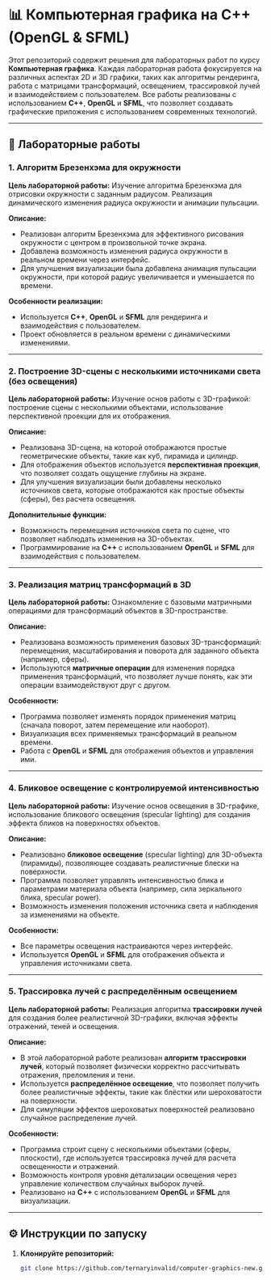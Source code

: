 # 📊 Компьютерная графика на C++ (OpenGL & SFML)

Этот репозиторий содержит решения для лабораторных работ по курсу **Компьютерная графика**. Каждая лабораторная работа фокусируется на различных аспектах 2D и 3D графики, таких как алгоритмы рендеринга, работа с матрицами трансформаций, освещением, трассировкой лучей и взаимодействием с пользователем. Все работы реализованы с использованием **C++**, **OpenGL** и **SFML**, что позволяет создавать графические приложения с использованием современных технологий.

---

## 🚀 Лабораторные работы

### 1. **Алгоритм Брезенхэма для окружности**
**Цель лабораторной работы:** Изучение алгоритма Брезенхэма для отрисовки окружности с заданным радиусом. Реализация динамического изменения радиуса окружности и анимации пульсации.

**Описание:**
- Реализован алгоритм Брезенхэма для эффективного рисования окружности с центром в произвольной точке экрана.
- Добавлена возможность изменения радиуса окружности в реальном времени через интерфейс.
- Для улучшения визуализации была добавлена анимация пульсации окружности, при которой радиус увеличивается и уменьшается по времени.

**Особенности реализации:**
- Используется **C++**, **OpenGL** и **SFML** для рендеринга и взаимодействия с пользователем.
- Проект обновляется в реальном времени с динамическими изменениями.

---

### 2. **Построение 3D-сцены с несколькими источниками света (без освещения)**
**Цель лабораторной работы:** Изучение основ работы с 3D-графикой: построение сцены с несколькими объектами, использование перспективной проекции для их отображения.

**Описание:**
- Реализована 3D-сцена, на которой отображаются простые геометрические объекты, такие как куб, пирамида и цилиндр.
- Для отображения объектов используется **перспективная проекция**, что позволяет создать ощущение глубины на экране.
- Для улучшения визуализации были добавлены несколько источников света, которые отображаются как простые объекты (сферы), без расчета освещения.

**Дополнительные функции:**
- Возможность перемещения источников света по сцене, что позволяет наблюдать изменения на 3D-объектах.
- Программирование на **C++** с использованием **OpenGL** и **SFML** для взаимодействия с пользователем.

---

### 3. **Реализация матриц трансформаций в 3D**
**Цель лабораторной работы:** Ознакомление с базовыми матричными операциями для трансформаций объектов в 3D-пространстве.

**Описание:**
- Реализована возможность применения базовых 3D-трансформаций: перемещения, масштабирования и поворота для заданного объекта (например, сферы).
- Используются **матричные операции** для изменения порядка применения трансформаций, что позволяет лучше понять, как эти операции взаимодействуют друг с другом.

**Особенности:**
- Программа позволяет изменять порядок применения матриц (сначала поворот, затем перемещение или наоборот).
- Визуализация всех применяемых трансформаций в реальном времени.
- Работа с **OpenGL** и **SFML** для отображения объектов и управления ими.

---

### 4. **Бликовое освещение с контролируемой интенсивностью**
**Цель лабораторной работы:** Изучение основ освещения в 3D-графике, использование бликового освещения (specular lighting) для создания эффекта бликов на поверхностях объектов.

**Описание:**
- Реализовано **бликовое освещение** (specular lighting) для 3D-объекта (пирамиды), позволяющее создавать реалистичные блески на поверхности.
- Программа позволяет управлять интенсивностью блика и параметрами материала объекта (например, сила зеркального блика, specular power).
- Возможность изменения положения источника света и наблюдения за изменениями на объекте.

**Особенности:**
- Все параметры освещения настраиваются через интерфейс.
- Используется **OpenGL** и **SFML** для отображения объекта и управления источниками света.

---

### 5. **Трассировка лучей с распределённым освещением**
**Цель лабораторной работы:** Реализация алгоритма **трассировки лучей** для создания более реалистичной 3D-графики, включая эффекты отражений, теней и освещения.

**Описание:**
- В этой лабораторной работе реализован **алгоритм трассировки лучей**, который позволяет физически корректно рассчитывать отражения, преломления и тени.
- Используется **распределённое освещение**, что позволяет получить более реалистичные эффекты, такие как блёстки или шероховатости на поверхности.
- Для симуляции эффектов шероховатых поверхностей реализовано случайное распределение лучей.

**Особенности:**
- Программа строит сцену с несколькими объектами (сферы, плоскости), где используется трассировка лучей для расчета освещенности и отражений.
- Возможность контроля уровня детализации освещения через управление количеством случайных выборок лучей.
- Реализовано на **C++** с использованием **OpenGL** и **SFML** для визуализации.

---

## ⚙️ Инструкции по запуску

1. **Клонируйте репозиторий:**

   ```bash
   git clone https://github.com/ternaryinvalid/computer-graphics-new.git

